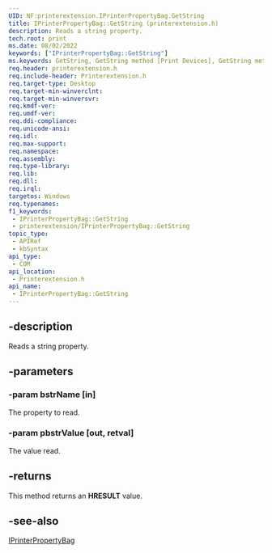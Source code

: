 ```yaml
---
UID: NF:printerextension.IPrinterPropertyBag.GetString
title: IPrinterPropertyBag::GetString (printerextension.h)
description: Reads a string property.
tech.root: print
ms.date: 08/02/2022
keywords: ["IPrinterPropertyBag::GetString"]
ms.keywords: GetString, GetString method [Print Devices], GetString method [Print Devices],IPrinterPropertyBag interface, IPrinterPropertyBag interface [Print Devices],GetString method, IPrinterPropertyBag.GetString, IPrinterPropertyBag::GetString, print.iprinterpropertybag_getstring, printerextension/IPrinterPropertyBag::GetString
req.header: printerextension.h
req.include-header: Printerextension.h
req.target-type: Desktop
req.target-min-winverclnt: 
req.target-min-winversvr: 
req.kmdf-ver: 
req.umdf-ver: 
req.ddi-compliance: 
req.unicode-ansi: 
req.idl: 
req.max-support: 
req.namespace: 
req.assembly: 
req.type-library: 
req.lib: 
req.dll: 
req.irql: 
targetos: Windows
req.typenames: 
f1_keywords:
 - IPrinterPropertyBag::GetString
 - printerextension/IPrinterPropertyBag::GetString
topic_type:
 - APIRef
 - kbSyntax
api_type:
 - COM
api_location:
 - Printerextension.h
api_name:
 - IPrinterPropertyBag::GetString
---
```


## -description

Reads a string property.

## -parameters

### -param bstrName [in]

The property to read.

### -param pbstrValue [out, retval]

The value read.

## -returns

This method returns an **HRESULT** value.

## -see-also

[IPrinterPropertyBag](/windows-hardware/drivers/ddi/printerextension/nn-printerextension-iprinterpropertybag)
